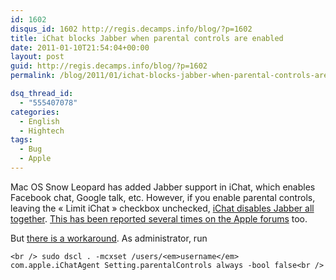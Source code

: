 ```yaml
---
id: 1602
disqus_id: 1602 http://regis.decamps.info/blog/?p=1602
title: iChat blocks Jabber when parental controls are enabled
date: 2011-01-10T21:54:04+00:00
layout: post
guid: http://regis.decamps.info/blog/?p=1602
permalink: /blog/2011/01/ichat-blocks-jabber-when-parental-controls-are-enabled/

dsq_thread_id:
  - "555407078"
categories:
  - English
  - Hightech
tags:
  - Bug
  - Apple
---
```

Mac OS Snow Leopard has added Jabber support in iChat, which enables Facebook chat, Google talk, etc. However, if you enable parental controls, leaving the « Limit iChat » checkbox unchecked, [iChat disables Jabber all together](http://tech.kateva.org/2009/05/cant-select-jabber-or-google-talk-for.html). [This has been reported several times on the Apple forums](http://discussions.apple.com/search.jspa?threadID=&q=Parental+Controls&objID=f902&dateRange=all&userID=&numResults=15&rankBy=10001) too.

But [there is a workaround](http://www.lensovet.net/~sysadmin/w/Enable_Jabber_accounts_in_iChat_with_Parental_Controlled_accounts). As administrator, run
  
`<br />
sudo dscl . -mcxset /users/<em>username</em> com.apple.iChatAgent Setting.parentalControls always -bool false<br />
`
